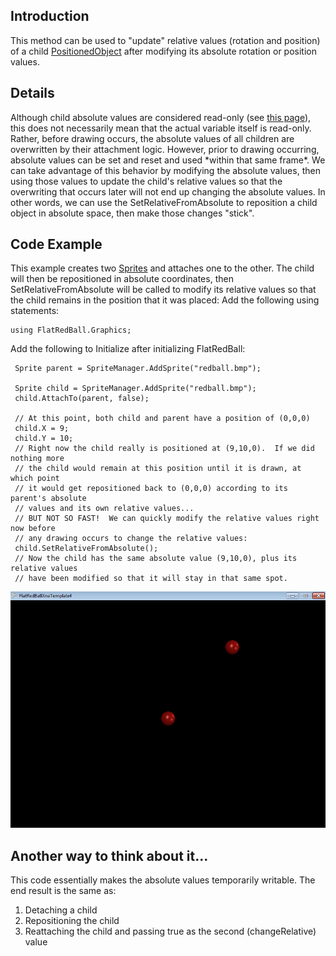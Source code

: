 ## Introduction

This method can be used to "update" relative values (rotation and position) of a child [PositionedObject](/frb/docs/index.php?title=FlatRedBall.PositionedObject.md "FlatRedBall.PositionedObject") after modifying its absolute rotation or position values.

## Details

Although child absolute values are considered read-only (see [this page](/frb/docs/index.php?title=FlatRedBall.Math.IAttachable#Remember.2C_child_absolute_values_are_read-only.md "FlatRedBall.Math.IAttachable")), this does not necessarily mean that the actual variable itself is read-only. Rather, before drawing occurs, the absolute values of all children are overwritten by their attachment logic. However, prior to drawing occurring, absolute values can be set and reset and used \*within that same frame\*. We can take advantage of this behavior by modifying the absolute values, then using those values to update the child's relative values so that the overwriting that occurs later will not end up changing the absolute values. In other words, we can use the SetRelativeFromAbsolute to reposition a child object in absolute space, then make those changes "stick".

## Code Example

This example creates two [Sprites](/frb/docs/index.php?title=Sprite.md "Sprite") and attaches one to the other. The child will then be repositioned in absolute coordinates, then SetRelativeFromAbsolute will be called to modify its relative values so that the child remains in the position that it was placed: Add the following using statements:

    using FlatRedBall.Graphics;

Add the following to Initialize after initializing FlatRedBall:

     Sprite parent = SpriteManager.AddSprite("redball.bmp");

     Sprite child = SpriteManager.AddSprite("redball.bmp");
     child.AttachTo(parent, false);

     // At this point, both child and parent have a position of (0,0,0)
     child.X = 9;
     child.Y = 10;
     // Right now the child really is positioned at (9,10,0).  If we did nothing more
     // the child would remain at this position until it is drawn, at which point
     // it would get repositioned back to (0,0,0) according to its parent's absolute
     // values and its own relative values...
     // BUT NOT SO FAST!  We can quickly modify the relative values right now before
     // any drawing occurs to change the relative values:
     child.SetRelativeFromAbsolute();
     // Now the child has the same absolute value (9,10,0), plus its relative values
     // have been modified so that it will stay in that same spot.

![SetRelativeFromAbsolute.png](/media/migrated_media-SetRelativeFromAbsolute.png)

## Another way to think about it...

This code essentially makes the absolute values temporarily writable. The end result is the same as:

1.  Detaching a child
2.  Repositioning the child
3.  Reattaching the child and passing true as the second (changeRelative) value
